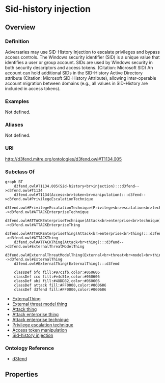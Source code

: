 # Sid-history injection

## Overview

### Definition
Adversaries may use SID-History Injection to escalate privileges and bypass access controls. The Windows security identifier (SID) is a unique value that identifies a user or group account. SIDs are used by Windows security in both security descriptors and access tokens. (Citation: Microsoft SID) An account can hold additional SIDs in the SID-History Active Directory attribute (Citation: Microsoft SID-History Attribute), allowing inter-operable account migration between domains (e.g., all values in SID-History are included in access tokens).

### Examples
Not defined.

### Aliases
Not defined.

### URI
http://d3fend.mitre.org/ontologies/d3fend.owl#T1134.005

### Subclass Of
```mermaid
graph BT
    d3fend.owl#T1134.005(Sid-history<br>injection):::d3fend-->d3fend.owl#T1134
    d3fend.owl#T1134(Access<br>token<br>manipulation):::d3fend-->d3fend.owl#PrivilegeEscalationTechnique
    d3fend.owl#PrivilegeEscalationTechnique(Privilege<br>escalation<br>technique):::d3fend-->d3fend.owl#ATTACKEnterpriseTechnique
    d3fend.owl#ATTACKEnterpriseTechnique(Attack<br>enterprise<br>technique):::d3fend-->d3fend.owl#ATTACKEnterpriseThing
    d3fend.owl#ATTACKEnterpriseThing(Attack<br>enterprise<br>thing):::d3fend-->d3fend.owl#ATTACKThing
    d3fend.owl#ATTACKThing(Attack<br>thing):::d3fend-->d3fend.owl#ExternalThreatModelThing
    d3fend.owl#ExternalThreatModelThing(External<br>threat<br>model<br>thing):::d3fend-->d3fend.owl#ExternalThing
    d3fend.owl#ExternalThing(ExternalThing):::d3fend
    
    classDef bfo fill:#97c1fb,color:#060606
    classDef cco fill:#e4c51e,color:#060606
    classDef abi fill:#48DD82,color:#060606
    classDef attack fill:#FF0000,color:#060606
    classDef d3fend fill:#FF0000,color:#060606
```

- [ExternalThing](/docs/ontology/reference/model/ExternalThing/ExternalThing.md)
- [External threat model thing](/docs/ontology/reference/model/ExternalThing/External%20threat%20model%20thing/External%20threat%20model%20thing.md)
- [Attack thing](/docs/ontology/reference/model/ExternalThing/External%20threat%20model%20thing/Attack%20thing/Attack%20thing.md)
- [Attack enterprise thing](/docs/ontology/reference/model/ExternalThing/External%20threat%20model%20thing/Attack%20thing/Attack%20enterprise%20thing/Attack%20enterprise%20thing.md)
- [Attack enterprise technique](/docs/ontology/reference/model/ExternalThing/External%20threat%20model%20thing/Attack%20thing/Attack%20enterprise%20thing/Attack%20enterprise%20technique/Attack%20enterprise%20technique.md)
- [Privilege escalation technique](/docs/ontology/reference/model/ExternalThing/External%20threat%20model%20thing/Attack%20thing/Attack%20enterprise%20thing/Attack%20enterprise%20technique/Privilege%20escalation%20technique/Privilege%20escalation%20technique.md)
- [Access token manipulation](/docs/ontology/reference/model/ExternalThing/External%20threat%20model%20thing/Attack%20thing/Attack%20enterprise%20thing/Attack%20enterprise%20technique/Privilege%20escalation%20technique/Access%20token%20manipulation/Access%20token%20manipulation.md)
- [Sid-history injection](/docs/ontology/reference/model/ExternalThing/External%20threat%20model%20thing/Attack%20thing/Attack%20enterprise%20thing/Attack%20enterprise%20technique/Privilege%20escalation%20technique/Access%20token%20manipulation/Sid-history%20injection/Sid-history%20injection.md)


### Ontology Reference
- [d3fend](http://d3fend.mitre.org/ontologies/d3fend.owl#)

## Properties
